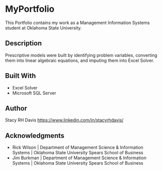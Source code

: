 # MyPortfolio
This Portfolio contains my work as a Management Information Systems student at Oklahoma State University. 

## Description
Prescriptive models were built by identifying problem variables, converting them into linear algebraic equations, and imputing them into Excel Solver.

## Built With
* Excel Solver
* Microsoft SQL Server

## Author

Stacy RH Davis
https://www.linkedin.com/in/stacyrhdavis/

## Acknowledgments

* Rick Wilson | Department of Management Science & Information Systems | Oklahoma State University Spears School of Business
* Jim Burkman | Department of Management Science & Information Systems | Oklahoma State University Spears School of Business
